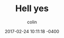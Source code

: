 ---
layout: base
title:  "Hell yes"
date:   2017-02-24 10:11:18 -0400
categories: blog
author: colin
---
